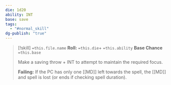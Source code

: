 ```yaml
---
die: 1d20
ability: INT
base: save
tags:
  - "#normal_skill"
dg-publish: "true"
---
```



> [!skill] `=this.file.name`
>**Roll:** `=this.die`+ `=this.ability`
>**Base Chance** `=this.base`
>
>Make a saving throw + INT to attempt to maintain the required focus.
>
>**Failing:** If the PC has only one [[MD]] left towards the spell, the [[MD]] and spell is lost (or ends if checking spell duration).







 

